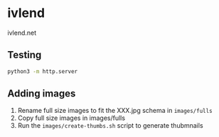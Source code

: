 # ivlend
ivlend.net

## Testing
```sh
python3 -m http.server
```

## Adding images
1. Rename full size images to fit the XXX.jpg schema in `images/fulls`
2. Copy full size images in images/fulls
3. Run the `images/create-thumbs.sh` script to generate thubmnails
